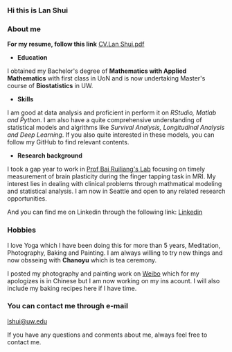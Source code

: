 ### Hi this is Lan Shui

### About me


**For my resume, follow this link**
[CV.Lan Shui.pdf](https://github.com/lanshui98/lanshui98.github.io/files/7356018/CV.Lan.Shui.pdf)

- **Education**

I obtained my Bachelor's degree of **Mathematics with Applied Mathematics** with first class in UoN and is now undertaking Master's course of **Biostatistics** in UW. 

- **Skills**

I am good at data analysis and proficient in perform it on _RStudio, Matlab and Python_. I am also have a quite comprehensive understanding of statistical models and algrithms like _Survival Analysis, Longitudinal Analysis and Deep Learning_. If you also quite interested in these models, you can follow my GitHub to find relevant contents.

- **Research background**

I took a gap year to work in [Prof Bai Ruiliang's Lab](https://person.zju.edu.cn/en/Bai_Lab) focusing on timely measurement of brain plasticity during the finger tapping task in MRI. My interest lies in dealing with clinical problems through mathmatical modeling and statistical analysis. I am now in Seattle and open to any related research opportunities.

And you can find me on Linkedin through the following link: [Linkedin](www.linkedin.com/in/lan-shui-2762141a9)

### Hobbies

I love Yoga which I have been doing this for more than 5 years, Meditation, Photography, Baking and Painting. I am always willing to try new things and now obsseing with **Chanoyu** which is tea ceremony. 

I posted my photography and painting work on [Weibo](https://weibo.com/u/6349230170?is_all=1) which for my apologizes is in Chinese but I am now working on my ins acount. I will also include my baking recipes here if I have time.

### You can contact me through e-mail

lshui@uw.edu

If you have any questions and conments about me, always feel free to contact me.
